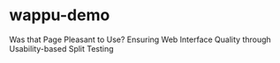 wappu-demo
==========

Was that Page Pleasant to Use? Ensuring Web Interface Quality through Usability-based Split Testing

